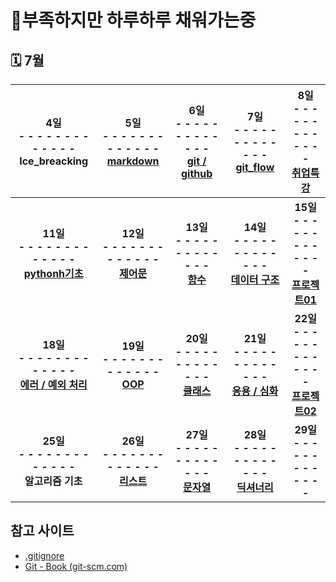 # 🔋부족하지만 하루하루 채워가는중

## 🗓 7월

|    **4일<br> - - - - - - - - - - - - -<br>Ice_breacking**    | **5일<br> - - - - - - - - - - - - -<br/>[markdown](./0705/)** | **6일<br> - - - - - - - - - - - - -<br/>[git / github](./0706/)** | **7일<br> - - - - - - - - - - - - -<br/>[git_flow](./0707/)** | **8일<br> - - - - - - - - - - - - -<br/>[취업특강](./0708/)** |
| :----------------------------------------------------------: | :----------------------------------------------------------: | :----------------------------------------------------------: | :----------------------------------------------------------: | :----------------------------------------------------------: |
| **11일<br/> - - - - - - - - - - - - -<br/>[pythonh기초](./0711/)** | **12일<br/> - - - - - - - - - - - - -<br/>[제어문](./0712/)** | **13일<br/> - - - - - - - - - - - - -<br/>[함수](./0713/)**  | **14일<br/> - - - - - - - - - - - - -<br/>[데이터 구조](./0714/)** | **15일<br/> - - - - - - - - - - - - -<br/>[프로젝트01](./0715/)** |
| **18일<br/> - - - - - - - - - - - - -<br/>[에러 / 예외 처리](./0718/)** |  **19일<br/> - - - - - - - - - - - - -<br/>[OOP](./0719/)**  | **20일<br/> - - - - - - - - - - - - -<br/>[클래스](./0720/)** | **21일<br/> - - - - - - - - - - - - -<br/>[응용 / 심화](./0721/)** | **22일<br/> - - - - - - - - - - - - -<br/>[프로젝트02](./0722/)** |
|  **25일<br/> - - - - - - - - - - - - -<br/>알고리즘 기초**   | **26일<br/> - - - - - - - - - - - - -<br/>[리스트](./0726/)** | **27일<br/> - - - - - - - - - - - - -<br/>[문자열](./0727/)** | **28일<br/> - - - - - - - - - - - - -<br/>[딕셔너리](./0728/)** |         **29일<br/> - - - - - - - - - - - - -<br/>**         |



## 참고 사이트

- [.gitignore](https://gitignore.io)
- [Git - Book (git-scm.com)](https://git-scm.com/book/ko/v2)

